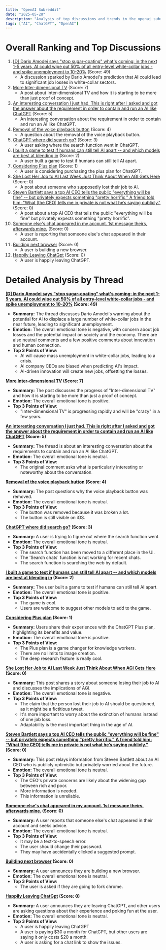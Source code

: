```yaml
---
title: "OpenAI Subreddit"
date: "2025-05-28"
description: "Analysis of top discussions and trends in the openai subreddit"
tags: ["AI", "ChatGPT", "OpenAI"]
---
```


# Overall Ranking and Top Discussions
1.  [[D] Dario Amodei says "stop sugar-coating" what's coming: in the next 1-5 years, AI could wipe out 50% of all entry-level white-collar jobs - and spike unemployment to 10-20%](https://i.redd.it/9hz6sy8jbk3f1.png) (Score: 49)
    *   A discussion sparked by Dario Amodei's prediction that AI could lead to significant job losses in white-collar sectors.
2.  [More Inter-dimensional TV](https://v.redd.it/13lv8o89pj3f1) (Score: 7)
    *   A post about Inter-dimensional TV and how it is starting to be more than just proof of concept.
3.  [An interesting conversation I just had. This is right after I asked and got the answer about the requirement in order to contain and run an AI like ChatGPT](https://i.redd.it/eu59yssdsk3f1.png) (Score: 5)
    *   An interesting conversation about the requirement in order to contain and run an AI like ChatGPT.
4.  [Removal of the voice playback button](https://www.reddit.com/r/OpenAI/comments/1kxqmgu/removal_of_the_voice_playback_button/) (Score: 4)
    *   A question about the removal of the voice playback button.
5.  [ChatGPT where did search go?](https://www.reddit.com/r/OpenAI/comments/1kxkyqd/chatgpt_where_did_search_go/) (Score: 3)
    *   A user asking where the search function went in ChatGPT.
6.  [I built a game to test if humans can still tell AI apart -- and which models are best at blending in](https://i.redd.it/b9kuxvld4k3f1.png) (Score: 2)
    *   A user built a game to test if humans can still tell AI apart.
7.  [Considering Plus plan](https://www.reddit.com/r/OpenAI/comments/1kxpzv2/considering_plus_plan/) (Score: 1)
    *   A user is considering purchasing the plus plan for ChatGPT.
8.  [She Lost Her Job to AI Last Week Just Think About When AGI Gets Here](https://i.redd.it/65uuwo6auj3f1.jpeg) (Score: 0)
    *   A post about someone who supposedly lost their job to AI.
9.  [Steven Bartlett says a top AI CEO tells the public "everything will be fine" -- but privately expects something "pretty horrific." A friend told him: "What [the CEO] tells me in private is not what he’s saying publicly."](https://v.redd.it/r7c52k7hdk3f1) (Score: 0)
    *   A post about a top AI CEO that tells the public "everything will be fine" but privately expects something "pretty horrific".
10. [Someone else's chat appeared in my account. 1st message theirs, afterwards mine.](https://i.redd.it/ib4147hnlj3f1.png) (Score: 0)
    *   A user is reporting that someone else's chat appeared in their account.
11. [Building next browser](https://www.reddit.com/r/OpenAI/comments/1kxkcqg/building_next_browser/) (Score: 0)
    *   A user is building a new browser.
12. [Happily Leaving ChatGpt](https://www.reddit.com/r/OpenAI/comments/1kxlywy/happily_leaving_chatgpt/) (Score: 0)
    *   A user is happily leaving ChatGPT.

# Detailed Analysis by Thread
**[[D] Dario Amodei says "stop sugar-coating" what's coming: in the next 1-5 years, AI could wipe out 50% of all entry-level white-collar jobs - and spike unemployment to 10-20%](https://i.redd.it/9hz6sy8jbk3f1.png) (Score: 49)**
*  **Summary:** The thread discusses Dario Amodei's warning about the potential for AI to displace a large number of white-collar jobs in the near future, leading to significant unemployment.
*  **Emotion:** The overall emotional tone is negative, with concern about job losses and the potential impact on society and the economy. There are also neutral comments and a few positive comments about innovation and human connection.
*  **Top 3 Points of View:**
    *   AI will cause mass unemployment in white-collar jobs, leading to a crisis.
    *   AI company CEOs are biased when predicting AI's impact.
    *   AI-driven innovation will create new jobs, offsetting the losses.

**[More Inter-dimensional TV](https://v.redd.it/13lv8o89pj3f1) (Score: 7)**
*  **Summary:** The post discusses the progress of "Inter-dimensional TV" and how it is starting to be more than just a proof of concept.
*  **Emotion:** The overall emotional tone is positive.
*  **Top 3 Points of View:**
    *   "Inter-dimensional TV" is progressing rapidly and will be "crazy" in a few years.

**[An interesting conversation I just had. This is right after I asked and got the answer about the requirement in order to contain and run an AI like ChatGPT](https://i.redd.it/eu59yssdsk3f1.png) (Score: 5)**
*  **Summary:** The thread is about an interesting conversation about the requirements to contain and run an AI like ChatGPT.
*  **Emotion:** The overall emotional tone is neutral.
*  **Top 3 Points of View:**
    *   The original comment asks what is particularly interesting or noteworthy about the conversation.

**[Removal of the voice playback button](https://www.reddit.com/r/OpenAI/comments/1kxqmgu/removal_of_the_voice_playback_button/) (Score: 4)**
*  **Summary:** The post questions why the voice playback button was removed.
*  **Emotion:** The overall emotional tone is neutral.
*  **Top 3 Points of View:**
    *   The button was removed because it was broken a lot.
    *   The button is still visible on iOS.

**[ChatGPT where did search go?](https://www.reddit.com/r/OpenAI/comments/1kxkyqd/chatgpt_where_did_search_go/) (Score: 3)**
*  **Summary:** A user is trying to figure out where the search function went.
*  **Emotion:** The overall emotional tone is neutral.
*  **Top 3 Points of View:**
    *   The search function has been moved to a different place in the UI.
    *   The 'Search chats' function is not working for recent chats.
    *   The search function is searching the web by default.

**[I built a game to test if humans can still tell AI apart -- and which models are best at blending in](https://i.redd.it/b9kuxvld4k3f1.png) (Score: 2)**
*  **Summary:** The user built a game to test if humans can still tell AI apart.
*  **Emotion:** The overall emotional tone is positive.
*  **Top 3 Points of View:**
    *   The game is cool.
    *   Users are welcome to suggest other models to add to the game.

**[Considering Plus plan](https://www.reddit.com/r/OpenAI/comments/1kxpzv2/considering_plus_plan/) (Score: 1)**
*  **Summary:** Users share their experiences with the ChatGPT Plus plan, highlighting its benefits and value.
*  **Emotion:** The overall emotional tone is positive.
*  **Top 3 Points of View:**
    *   The Plus plan is a game changer for knowledge workers.
    *   There are no limits to image creation.
    *   The deep research feature is really cool.

**[She Lost Her Job to AI Last Week Just Think About When AGI Gets Here](https://i.redd.it/65uuwo6auj3f1.jpeg) (Score: 0)**
*  **Summary:** This post shares a story about someone losing their job to AI and discusses the implications of AGI.
*  **Emotion:** The overall emotional tone is negative.
*  **Top 3 Points of View:**
    *   The claim that the person lost their job to AI should be questioned, as it might be a fictitious tweet.
    *   It's more important to worry about the extinction of humans instead of one job loss.
    *   Adaptability is the most important thing in the age of AI.

**[Steven Bartlett says a top AI CEO tells the public "everything will be fine" -- but privately expects something "pretty horrific." A friend told him: "What [the CEO] tells me in private is not what he’s saying publicly."](https://v.redd.it/r7c52k7hdk3f1) (Score: 0)**
*  **Summary:** This post relays information from Steven Bartlett about an AI CEO who is publicly optimistic but privately worried about the future.
*  **Emotion:** The overall emotional tone is neutral.
*  **Top 3 Points of View:**
    *   The CEO's private concerns are likely about the widening gap between rich and poor.
    *   More information is needed.
    *   This information is unreliable.

**[Someone else's chat appeared in my account. 1st message theirs, afterwards mine.](https://i.redd.it/ib4147hnlj3f1.png) (Score: 0)**
*  **Summary:** A user reports that someone else's chat appeared in their account and seeks advice.
*  **Emotion:** The overall emotional tone is neutral.
*  **Top 3 Points of View:**
    *   It may be a text-to-speech error.
    *   The user should change their password.
    *   They may have accidentally clicked a suggested prompt.

**[Building next browser](https://www.reddit.com/r/OpenAI/comments/1kxkcqg/building_next_browser/) (Score: 0)**
*  **Summary:** A user announces they are building a new browser.
*  **Emotion:** The overall emotional tone is neutral.
*  **Top 3 Points of View:**
    *   The user is asked if they are going to fork chrome.

**[Happily Leaving ChatGpt](https://www.reddit.com/r/OpenAI/comments/1kxlywy/happily_leaving_chatgpt/) (Score: 0)**
*  **Summary:** A user announces they are leaving ChatGPT, and other users are asking questions about their experience and poking fun at the user.
*  **Emotion:** The overall emotional tone is neutral.
*  **Top 3 Points of View:**
    *   A user is happily leaving ChatGPT
    *   A user is paying $30 a month for ChatGPT, but other users are saying it only costs $20 a month.
    *   A user is asking for a chat link to show the issues.

